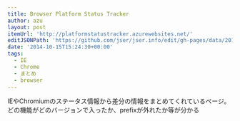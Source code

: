 ```yaml
---
title: Browser Platform Status Tracker
author: azu
layout: post
itemUrl: 'http://platformstatustracker.azurewebsites.net/'
editJSONPath: 'https://github.com/jser/jser.info/edit/gh-pages/data/2014/10/index.json'
date: '2014-10-15T15:24:30+00:00'
tags:
  - IE
  - Chrome
  - まとめ
  - browser
---
```

IEやChromiumのステータス情報から差分の情報をまとめてくれているページ。
どの機能がどのバージョンで入ったか、prefixが外れたか等が分かる
